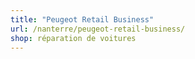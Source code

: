 ```yaml
---
title: "Peugeot Retail Business"
url: /nanterre/peugeot-retail-business/
shop: réparation de voitures
---
```

